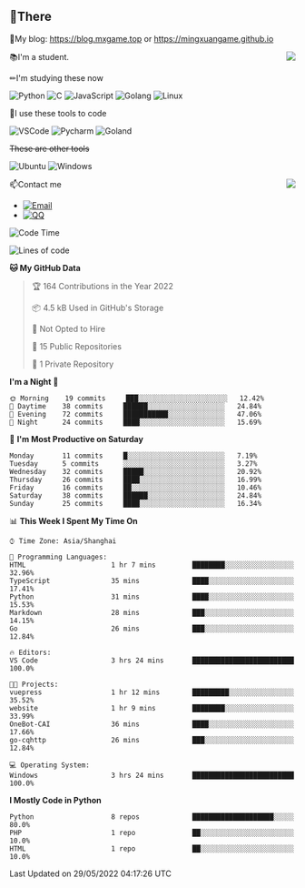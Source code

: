 
## 👏There

📰My blog: https://blog.mxgame.top or https://mingxuangame.github.io

<img align="right" src="https://github-readme-stats.vercel.app/api/top-langs/?username=MingxuanGame"/>


📚I'm a student.

✏I'm studying these now

![Python](https://img.shields.io/badge/-Python-blue?style=flat-square&logo=Python&logoColor=fff)
![C](https://img.shields.io/badge/-C-585858?style=flat-square&logo=C&logoColor=fff)
![JavaScript](https://img.shields.io/badge/-JavaScript-ffca18?style=flat-square&logo=JavaScript&logoColor=fff)
![Golang](https://img.shields.io/badge/-Go-007d9c?style=flat-square&logo=Go&logoColor=fff)
![Linux](https://img.shields.io/badge/-Linux-black?style=flat-square&logo=Linux&logoColor=fff)

🔨I use these tools to code

![VSCode](https://img.shields.io/badge/-VSCode-blue?style=flat-square&logo=visualstudiocode&logoColor=fff)
![Pycharm](https://img.shields.io/badge/-Pycharm-green?style=flat-square&logo=pycharm&logoColor=fff)
![Goland](https://img.shields.io/badge/-Goland-purple?style=flat-square&logo=goland&logoColor=fff)

 ~~These are other tools~~

![Ubuntu](https://img.shields.io/badge/-Ubuntu-orange?style=flat-square&logo=Ubuntu&logoColor=fff)
![Windows](https://img.shields.io/badge/-Windows-blue?style=flat-square&logo=Windows&logoColor=fff)

<img align="right" src="https://github-readme-stats.vercel.app/api?username=MingxuanGame" />


📫Contact me

* [![Email](https://img.shields.io/badge/Email-MingxuanGame@outlook.com-1?style=social&logoColor=fff)](mailto:MingxuanGame@outlook.com)
* [![QQ](https://img.shields.io/badge/QQ-1060148379-1?style=social&logoColor=fff)](tencent://AddContact/?fromId=45&fromSubId=1&subcmd=all&uin=1060148379&website=www.oicqzone.com)

<!--START_SECTION:waka-->
![Code Time](http://img.shields.io/badge/Code%20Time-4%20hrs%2025%20mins-blue)

![Lines of code](https://img.shields.io/badge/From%20Hello%20World%20I%27ve%20Written-27%20Thousand%20lines%20of%20code-blue)

**🐱 My GitHub Data** 

> 🏆 164 Contributions in the Year 2022
 > 
> 📦 4.5 kB Used in GitHub's Storage 
 > 
> 🚫 Not Opted to Hire
 > 
> 📜 15 Public Repositories 
 > 
> 🔑 1 Private Repository 
 > 
**I'm a Night 🦉** 

```text
🌞 Morning    19 commits     ███░░░░░░░░░░░░░░░░░░░░░░   12.42% 
🌆 Daytime    38 commits     ██████░░░░░░░░░░░░░░░░░░░   24.84% 
🌃 Evening    72 commits     ███████████░░░░░░░░░░░░░░   47.06% 
🌙 Night      24 commits     ████░░░░░░░░░░░░░░░░░░░░░   15.69%

```
📅 **I'm Most Productive on Saturday** 

```text
Monday       11 commits     █░░░░░░░░░░░░░░░░░░░░░░░░   7.19% 
Tuesday      5 commits      ░░░░░░░░░░░░░░░░░░░░░░░░░   3.27% 
Wednesday    32 commits     █████░░░░░░░░░░░░░░░░░░░░   20.92% 
Thursday     26 commits     ████░░░░░░░░░░░░░░░░░░░░░   16.99% 
Friday       16 commits     ██░░░░░░░░░░░░░░░░░░░░░░░   10.46% 
Saturday     38 commits     ██████░░░░░░░░░░░░░░░░░░░   24.84% 
Sunday       25 commits     ████░░░░░░░░░░░░░░░░░░░░░   16.34%

```


📊 **This Week I Spent My Time On** 

```text
⌚︎ Time Zone: Asia/Shanghai

💬 Programming Languages: 
HTML                     1 hr 7 mins         ████████░░░░░░░░░░░░░░░░░   32.96% 
TypeScript               35 mins             ████░░░░░░░░░░░░░░░░░░░░░   17.41% 
Python                   31 mins             ████░░░░░░░░░░░░░░░░░░░░░   15.53% 
Markdown                 28 mins             ███░░░░░░░░░░░░░░░░░░░░░░   14.15% 
Go                       26 mins             ███░░░░░░░░░░░░░░░░░░░░░░   12.84%

🔥 Editors: 
VS Code                  3 hrs 24 mins       █████████████████████████   100.0%

🐱‍💻 Projects: 
vuepress                 1 hr 12 mins        █████████░░░░░░░░░░░░░░░░   35.52% 
website                  1 hr 9 mins         ████████░░░░░░░░░░░░░░░░░   33.99% 
OneBot-CAI               36 mins             ████░░░░░░░░░░░░░░░░░░░░░   17.66% 
go-cqhttp                26 mins             ███░░░░░░░░░░░░░░░░░░░░░░   12.84%

💻 Operating System: 
Windows                  3 hrs 24 mins       █████████████████████████   100.0%

```

**I Mostly Code in Python** 

```text
Python                   8 repos             ████████████████████░░░░░   80.0% 
PHP                      1 repo              ██░░░░░░░░░░░░░░░░░░░░░░░   10.0% 
HTML                     1 repo              ██░░░░░░░░░░░░░░░░░░░░░░░   10.0%

```



 Last Updated on 29/05/2022 04:17:26 UTC
<!--END_SECTION:waka-->
